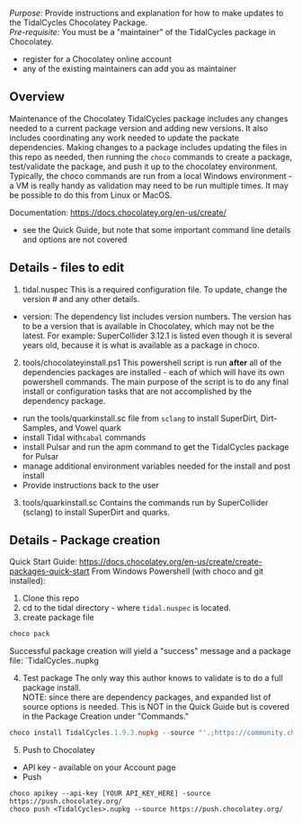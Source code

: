*Purpose:* Provide instructions and explanation for how to make updates to the TidalCycles Chocolatey Package.  
*Pre-requisite:* You must be a "maintainer" of the TidalCycles package in Chocolatey. 
  - register for a Chocolatey online account
  - any of the existing maintainers can add you as maintainer

## Overview
Maintenance of the Chocolatey TidalCycles package includes any changes needed to a current package version and adding new versions.
It also includes coordinating any work needed to update the packate dependencies. Making changes to a package includes updating the files in this repo as needed, then running the `choco` commands to create a package, test/validate the package, and push it up to the chocolatey environment. Typically, the choco commands are run from a local Windows environment - a VM is really handy as validation may need to be run multiple times. It may be possible to do this from Linux or MacOS. 

Documentation: https://docs.chocolatey.org/en-us/create/
- see the Quick Guide, but note that some important command line details and options are not covered

## Details - files to edit
1. tidal.nuspec
This is a required configuration file. To update, change the version # and any other details. 
  - version: The dependency list includes version numbers. The version has to be a version that is available in Chocolatey, which may not be the latest. For example: SuperCollider 3.12.1 is listed even though it is several years old, because it is what is available as a package in choco. 

2. tools/chocolateyinstall.ps1
This powershell script is run **after** all of the dependencies packages are installed - each of which will have its own powershell commands. The main purpose of the script is to do any final install or configuration tasks that are not accomplished by the dependency package. 
  - run the tools/quarkinstall.sc file from `sclang` to install SuperDirt, Dirt-Samples, and Vowel quark
  - install Tidal with`cabal` commands
  - install Pulsar and run the apm command to get the TidalCycles package for Pulsar
  - manage additional environment variables needed for the install and post install
  - Provide instructions back to the user

3. tools/quarkinstall.sc
Contains the commands run by SuperCollider (sclang) to install SuperDirt and quarks.

## Details - Package creation
Quick Start Guide: https://docs.chocolatey.org/en-us/create/create-packages-quick-start
From Windows Powershell (with choco and git installed):
1. Clone this repo
2. cd to the tidal directory - where `tidal.nuspec` is located.
3. create package file

```powershell
choco pack
```

Successful package creation will yield a "success" message and a package file: `TidalCycles.<version>.nupkg

4. Test package
The only way this author knows to validate is to do a full package install.  
NOTE: since there are dependency packages, and expanded list of source options is needed. This is NOT in the Quick Guide but is covered in the Package Creation under "Commands."

```powershell
choco install TidalCycles.1.9.3.nupkg --source "'.;https://community.chocolatey.org/api/v2'"
```

5. Push to Chocolatey
  - API key - available on your Account page
  - Push

```
choco apikey --api-key [YOUR API_KEY_HERE] -source https://push.chocolatey.org/
choco push <TidalCycles>.nupkg --source https://push.chocolatey.org/
